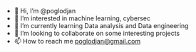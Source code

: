- 👋 Hi, I’m @poglodjan
- 👀 I’m interested in machine learning, cybersec
- 🌱 I’m currently learning Data analysis and Data engineering
- 💞️ I’m looking to collaborate on some interesting projects
- 📫 How to reach me poglodjan@gmail.com

<!---
poglodjan/poglodjan is a ✨ special ✨ repository because its `README.md` (this file) appears on your GitHub profile.
You can click the Preview link to take a look at your changes.
--->
